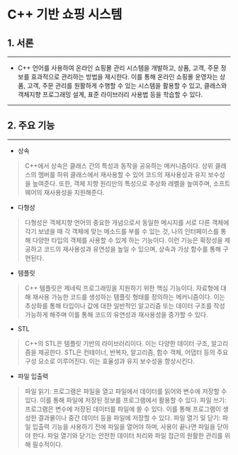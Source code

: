 # C++ 기반 쇼핑 시스템
## 1. 서론 
---
 * C++ 언어를 사용하여 온라인 쇼핑몰 관리 시스템을 개발하고, 상품, 고객, 주문 정보를 효과적으로 관리하는 방법을 제시한다. 이를 통해 온라인 쇼핑몰 운영자는 상품, 고객, 주문 관리를 원활하게 수행할 수 있는 시스템을 활용할 수 있고, 클래스와 객체지향 프로그래밍 설계, 표준 라이브러리 사용법 등을 학습할 수 있다.
---
## 2. 주요 기능
---
+ 상속
> C++에서 상속은 클래스 간의 특성과 동작을 공유하는 메커니즘이다. 상위 클래스의 멤버를 하위 클래스에서 재사용할 수 있어 코드의 재사용성과 유지 보수성을 높여준다. 또한, 객체 지향 원리만의 특성으로 추상화 레벨을 높여주며, 소프트웨어의 재사용성을 지원해준다.
+ 다형성
> 다형성은 객체지향 언어의 중요한 개념으로서 동일한 메시지를 서로 다른 객체에 각기 보냈을 때 각 객체에 맞는 메소드를 부를 수 있는 것, 나의 인터페이스를 통해 다양한 타입의 객체를 사용할 수 있게 하는 기능이다. 이런 기능은 확장성을 제공하고 코드의 재사용성과 유연성을 높일 수 있으며, 상속과 가상 함수를 통해 구현된다.
+ 템플릿
> C++ 템플릿은 제네릭 프로그래밍을 지원하기 위한 핵심 기능이다. 자료형에 대해 재사용 가능한 코드를 생성하는 템플릿 형태를 정의하는 메커니즘이다. 이는 추상화를 통해 타입이나 값에 대한 일반적인 알고리즘 또는 데이터 구조를 작성 가능하게 해주며 이를 통해 코드의 유연성과 재사용성을 증가할 수 있다.
+ STL
> C++의 STL은 템플릿 기반의 라이브러리이다. 이는 다양한 데이터 구조, 알고리즘을 제공한다. STL은 컨테이너, 반복자, 알고리즘, 함수 객체, 어댑터 등의 주요 구성 요소로 이루어진다. 이는 효율성과 유지 보수성을 향상시킨다. 
+ 파일 입출력
> 파일 읽기: 프로그램은 파일을 열고 파일에서 데이터를 읽어와 변수에 저장할 수 있다. 이를 통해 파일에 저장된 정보를 프로그램에서 활용할 수 있다.
> 파일 쓰기: 프로그램은 변수에 저장된 데이터를 파일에 쓸 수 있다. 이를 통해 프로그램이 생성한 결과물이나 중간 데이터 등을 파일에 저장할 수 있다.
> 파일 열기 및 닫기: 파일 입출력 기능을 사용하기 전에 파일을 열어야 하며, 사용이 끝나면 파일을 닫아야 한다. 파일 열기와 닫기는 안전한 데이터 처리와 파일 접근의 원활한 관리를 위해 필수적이다.
